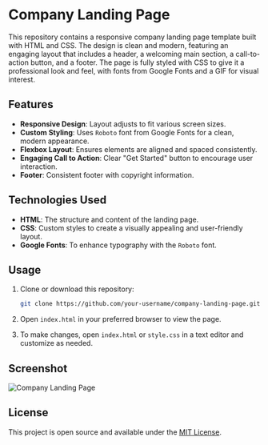 


# Company Landing Page

This repository contains a responsive company landing page template built with HTML and CSS. The design is clean and modern, featuring an engaging layout that includes a header, a welcoming main section, a call-to-action button, and a footer. The page is fully styled with CSS to give it a professional look and feel, with fonts from Google Fonts and a GIF for visual interest.

## Features

- **Responsive Design**: Layout adjusts to fit various screen sizes.
- **Custom Styling**: Uses `Roboto` font from Google Fonts for a clean, modern appearance.
- **Flexbox Layout**: Ensures elements are aligned and spaced consistently.
- **Engaging Call to Action**: Clear "Get Started" button to encourage user interaction.
- **Footer**: Consistent footer with copyright information.

## Technologies Used

- **HTML**: The structure and content of the landing page.
- **CSS**: Custom styles to create a visually appealing and user-friendly layout.
- **Google Fonts**: To enhance typography with the `Roboto` font.

## Usage

1. Clone or download this repository:
   ```bash
   git clone https://github.com/your-username/company-landing-page.git
   ```
   
2. Open `index.html` in your preferred browser to view the page.

3. To make changes, open `index.html` or `style.css` in a text editor and customize as needed.

## Screenshot

![Company Landing Page](https://i.pinimg.com/originals/5e/e6/3c/5ee63c557af8706cddebabcb04842b7b.gif)

## License

This project is open source and available under the [MIT License](LICENSE).




